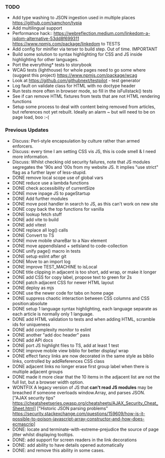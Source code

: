### TODO
- Add type washing to JSON ingestion used in multiple places https://github.com/samchon/typia 
- Add multilingual support
- Performance hack:: https://webreflection.medium.com/linkedom-a-jsdom-alternative-53dd8f699311 https://www.npmjs.com/package/linkedom   to TESTS
- Add config for minifier via terser to build step.  Out of time.  IMPORTANT
- Build some solution to syntax highlighting for CSS and JS inside highlighting for other languages. 
- Port the everything* tests to storybook
- WCAG tests (lighthouse) for whole pages need to go some where (suggest this project) https://www.npmjs.com/package/wcag 
- Look at https://github.com/githubnext/testpilot - test generator
- Log fault on validate class for HTML with no doctype header
- Run tests more often in browser mode, so fill in the isFullstack() tests
- See if can remove HTML fixtures from tests that are not HTML rendering functions
- Setup some process to deal with content being removed from articles, but references not yet rebuilt.  Ideally an alarm ~ but will need to be on page load, boo :-( 

### Previous Updates

- Discuss: Perl-style encapsulation by culture rather than armed enforcers.
- Discuss: every time I am setting CSS vis JS, this is code smell & I need more information.
- Discuss: Whilst checking old security failures, note that JS modules segregates the '90s and '00s from my website JS.  It implies "use strict" flag as a further layer of less-stupid.
- DONE remove local scope use of global vars
- DONE reduce use a lambda functions
- DONE check accessibility of currentSize
- DONE move inpage JS to pageStartup
- DONE Add further modules
- DONE move post handler in search to JS, as this can't work on new site 
- DONE copy back the top functions for vanilla 
- DONE lookup fetch stuff 
- DONE add vite to build
- DONE add vitest
- DONE replace all log() calls
- DONE Convert to TS
- DONE move mobile shareBar to a Nav element
- DONE move appendIsland + setIsland to code-collection 
- DONE unify page() macro in tests
- DONE setup eslint after git
- DONE Move to an import log 
- DONE improve TEST_MACHINE to isLocal
- DONE title clipping in adjacent is too short, add wrap, or make it longer
- DONE add CSS for copy label, propose text to green for 2s
- DONE patch adjacent CSS for newer HTML layout
- DONE deploy as mjs
- DONE use the newer code for tabs on home page
- DONE suppress chaotic interaction between CSS columns and CSS position:absolute
- DONE setup 1 language syntax highlighting, each language separate as each article is normally only 1 language.
- DONE add HTML validation to tests and when adding HTML, scramble ids for uniqueness
- DONE add complexity monitor to eslint
- DONE another "add doc header" pass
- DONE add API docs
- DONE port JS highlight files to TS, add at least 1 test
- DONE improve mobile view biblio for better display/ wrap
- DONE effect fancy links are now decorated in the same style as biblio links, controlled by addReferences CSS class
- DONE adjacent links no longer erase first group label when there is multiple adjacent groups
- DONE made it more clear that the 10 items in the adjacent list are not the full list, but a browser width option.
- WONTFIX A legacy version of JS that **can't read JS modules** may be breached if someone overloads window.Array, and parses JSON. ["AJAX security tips" https://cheatsheetseries.owasp.org/cheatsheets/AJAX_Security_Cheat_Sheet.html] ["Historic JSON parsing problems" https://security.stackexchange.com/questions/159609/how-is-it-possible-to-poison-javascript-array-constructor-and-how-does-ecmascrip]
- DONE: locate and terminate-with-extreme-prejudice the source of page jitter whilst displaying tooltips. 
- DONE: add support for screen readers in the link decorations
- DONE: add ability to have details opened automatically
- DONE:     and remove this ability in some cases.

